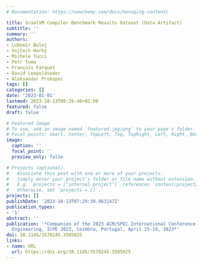 ```yaml
---
# Documentation: https://wowchemy.com/docs/managing-content/

title: GraalVM Compiler Benchmark Results Dataset (Data Artifact)
subtitle: ''
summary: ''
authors:
- Lubomír Bulej
- Vojtech Horký
- Michele Tucci
- Petr Tuma
- François Farquet
- David Leopoldseder
- Aleksandar Prokopec
tags: []
categories: []
date: '2023-01-01'
lastmod: 2023-10-13T09:29:40+02:00
featured: false
draft: false

# Featured image
# To use, add an image named `featured.jpg/png` to your page's folder.
# Focal points: Smart, Center, TopLeft, Top, TopRight, Left, Right, BottomLeft, Bottom, BottomRight.
image:
  caption: ''
  focal_point: ''
  preview_only: false

# Projects (optional).
#   Associate this post with one or more of your projects.
#   Simply enter your project's folder or file name without extension.
#   E.g. `projects = ["internal-project"]` references `content/project/deep-learning/index.md`.
#   Otherwise, set `projects = []`.
projects: []
publishDate: '2023-10-13T07:29:39.963147Z'
publication_types:
- '1'
abstract: ''
publication: '*Companion of the 2023 ACM/SPEC International Conference on Performance
  Engineering, ICPE 2023, Coimbra, Portugal, April 15-19, 2023*'
doi: 10.1145/3578245.3585025
links:
- name: URL
  url: https://doi.org/10.1145/3578245.3585025
---
```

